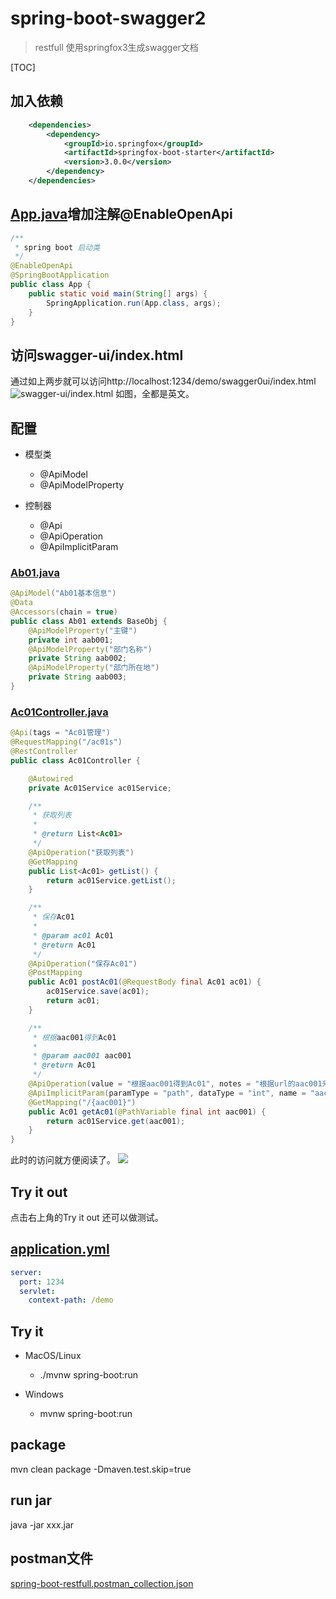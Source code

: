 # spring-boot-swagger2

> restfull 使用springfox3生成swagger文档

[TOC]

## 加入依赖
```xml
    <dependencies>
        <dependency>
            <groupId>io.springfox</groupId>
            <artifactId>springfox-boot-starter</artifactId>
            <version>3.0.0</version>
        </dependency>
    </dependencies>
```

## [App.java](src/main/java/com/example/lewjun/App.java)增加注解@EnableOpenApi

```java
/**
 * spring boot 启动类
 */
@EnableOpenApi
@SpringBootApplication
public class App {
    public static void main(String[] args) {
        SpringApplication.run(App.class, args);
    }
}
```

## 访问swagger-ui/index.html
通过如上两步就可以访问http://localhost:1234/demo/swagger0ui/index.html
![swagger-ui/index.html](doc/Snip20200717_3.jpg)
如图，全都是英文。

## 配置
* 模型类
    * @ApiModel
    * @ApiModelProperty

* 控制器
    * @Api
    * @ApiOperation
    * @ApiImplicitParam

### [Ab01.java](src/main/java/com/example/lewjun/domain/Ab01.java)
```java
@ApiModel("Ab01基本信息")
@Data
@Accessors(chain = true)
public class Ab01 extends BaseObj {
    @ApiModelProperty("主键")
    private int aab001;
    @ApiModelProperty("部门名称")
    private String aab002;
    @ApiModelProperty("部门所在地")
    private String aab003;
}
```

### [Ac01Controller.java](src/main/java/com/example/lewjun/web/Ac01Controller.java)
```java
@Api(tags = "Ac01管理")
@RequestMapping("/ac01s")
@RestController
public class Ac01Controller {

    @Autowired
    private Ac01Service ac01Service;

    /**
     * 获取列表
     *
     * @return List<Ac01>
     */
    @ApiOperation("获取列表")
    @GetMapping
    public List<Ac01> getList() {
        return ac01Service.getList();
    }

    /**
     * 保存Ac01
     *
     * @param ac01 Ac01
     * @return Ac01
     */
    @ApiOperation("保存Ac01")
    @PostMapping
    public Ac01 postAc01(@RequestBody final Ac01 ac01) {
        ac01Service.save(ac01);
        return ac01;
    }

    /**
     * 根据aac001得到Ac01
     *
     * @param aac001 aac001
     * @return Ac01
     */
    @ApiOperation(value = "根据aac001得到Ac01", notes = "根据url的aac001来获取对象详细信息")
    @ApiImplicitParam(paramType = "path", dataType = "int", name = "aac001", value = "主键", required = true, example = "1")
    @GetMapping("/{aac001}")
    public Ac01 getAc01(@PathVariable final int aac001) {
        return ac01Service.get(aac001);
    }
}
```

此时的访问就方便阅读了。
![](doc/Snip20200717_6.png)

## Try it out
点击右上角的Try it out 还可以做测试。

## [application.yml](src/main/resources/application.yml)

```yaml
server:
  port: 1234
  servlet:
    context-path: /demo
```

## Try it

* MacOS/Linux
    * ./mvnw spring-boot:run

* Windows
    * mvnw spring-boot:run

## package

mvn clean package -Dmaven.test.skip=true

## run jar

java -jar xxx.jar

## postman文件

[spring-boot-restfull.postman_collection.json](doc/spring-boot-restfull.postman_collection.json)